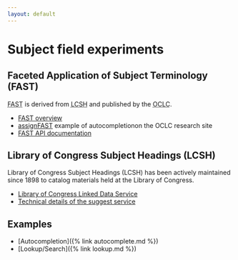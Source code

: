 ```yaml
---
layout: default
---
```


Subject field experiments
=========================

Faceted Application of Subject Terminology (FAST)
-------------------------------------------------

<abbr title="Faceted Application of Subject Terminology">FAST</abbr> is derived from <abbr title="Library of Congress Subject Headings">LCSH</abbr> and published by the <abbr title="Online Computer Library Center">OCLC</abbr>.

* [FAST overview](https://www.oclc.org/research/areas/data-science/fast.html)
* [assignFAST](http://experimental.worldcat.org/fast/assignfast/) example of autocompletionon the OCLC research site
* [FAST API documentation](https://www.oclc.org/developer/develop/web-services/fast-api.en.html)

Library of Congress Subject Headings (LCSH)
-------------------------------------------

Library of Congress Subject Headings (LCSH) has been actively maintained since 1898 to catalog materials held at the Library of Congress.

* [Library of Congress Linked Data Service](https://id.loc.gov/)
* [Technical details of the suggest service](https://id.loc.gov/techcenter/searching.html)

Examples
--------

* [Autocompletion]({% link autocomplete.md %})
* [Lookup/Search]({% link lookup.md %})
